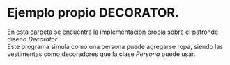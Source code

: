# Ejemplo propio DECORATOR.

En esta carpeta se encuentra la implementacion propia sobre el patronde diseno _Decorator_. <br>
Este programa simula como una persona puede agregarse ropa, siendo las vestimentas como decoradores que la clase _Persona_ puede usar.
